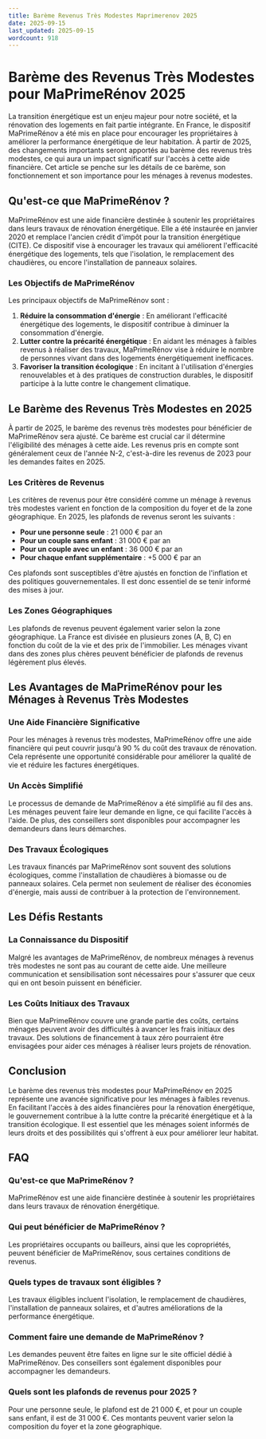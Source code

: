 ```yaml
---
title: Barème Revenus Très Modestes Maprimerenov 2025
date: 2025-09-15
last_updated: 2025-09-15
wordcount: 918
---
```


# Barème des Revenus Très Modestes pour MaPrimeRénov 2025

La transition énergétique est un enjeu majeur pour notre société, et la rénovation des logements en fait partie intégrante. En France, le dispositif MaPrimeRénov a été mis en place pour encourager les propriétaires à améliorer la performance énergétique de leur habitation. À partir de 2025, des changements importants seront apportés au barème des revenus très modestes, ce qui aura un impact significatif sur l'accès à cette aide financière. Cet article se penche sur les détails de ce barème, son fonctionnement et son importance pour les ménages à revenus modestes.

## Qu'est-ce que MaPrimeRénov ?

MaPrimeRénov est une aide financière destinée à soutenir les propriétaires dans leurs travaux de rénovation énergétique. Elle a été instaurée en janvier 2020 et remplace l'ancien crédit d'impôt pour la transition énergétique (CITE). Ce dispositif vise à encourager les travaux qui améliorent l'efficacité énergétique des logements, tels que l'isolation, le remplacement des chaudières, ou encore l'installation de panneaux solaires.

### Les Objectifs de MaPrimeRénov

Les principaux objectifs de MaPrimeRénov sont :

1. **Réduire la consommation d'énergie** : En améliorant l'efficacité énergétique des logements, le dispositif contribue à diminuer la consommation d'énergie.
2. **Lutter contre la précarité énergétique** : En aidant les ménages à faibles revenus à réaliser des travaux, MaPrimeRénov vise à réduire le nombre de personnes vivant dans des logements énergétiquement inefficaces.
3. **Favoriser la transition écologique** : En incitant à l'utilisation d'énergies renouvelables et à des pratiques de construction durables, le dispositif participe à la lutte contre le changement climatique.

## Le Barème des Revenus Très Modestes en 2025

À partir de 2025, le barème des revenus très modestes pour bénéficier de MaPrimeRénov sera ajusté. Ce barème est crucial car il détermine l'éligibilité des ménages à cette aide. Les revenus pris en compte sont généralement ceux de l'année N-2, c'est-à-dire les revenus de 2023 pour les demandes faites en 2025.

### Les Critères de Revenus

Les critères de revenus pour être considéré comme un ménage à revenus très modestes varient en fonction de la composition du foyer et de la zone géographique. En 2025, les plafonds de revenus seront les suivants :

- **Pour une personne seule** : 21 000 € par an
- **Pour un couple sans enfant** : 31 000 € par an
- **Pour un couple avec un enfant** : 36 000 € par an
- **Pour chaque enfant supplémentaire** : +5 000 € par an

Ces plafonds sont susceptibles d'être ajustés en fonction de l'inflation et des politiques gouvernementales. Il est donc essentiel de se tenir informé des mises à jour.

### Les Zones Géographiques

Les plafonds de revenus peuvent également varier selon la zone géographique. La France est divisée en plusieurs zones (A, B, C) en fonction du coût de la vie et des prix de l'immobilier. Les ménages vivant dans des zones plus chères peuvent bénéficier de plafonds de revenus légèrement plus élevés.

## Les Avantages de MaPrimeRénov pour les Ménages à Revenus Très Modestes

### Une Aide Financière Significative

Pour les ménages à revenus très modestes, MaPrimeRénov offre une aide financière qui peut couvrir jusqu'à 90 % du coût des travaux de rénovation. Cela représente une opportunité considérable pour améliorer la qualité de vie et réduire les factures énergétiques.

### Un Accès Simplifié

Le processus de demande de MaPrimeRénov a été simplifié au fil des ans. Les ménages peuvent faire leur demande en ligne, ce qui facilite l'accès à l'aide. De plus, des conseillers sont disponibles pour accompagner les demandeurs dans leurs démarches.

### Des Travaux Écologiques

Les travaux financés par MaPrimeRénov sont souvent des solutions écologiques, comme l'installation de chaudières à biomasse ou de panneaux solaires. Cela permet non seulement de réaliser des économies d'énergie, mais aussi de contribuer à la protection de l'environnement.

## Les Défis Restants

### La Connaissance du Dispositif

Malgré les avantages de MaPrimeRénov, de nombreux ménages à revenus très modestes ne sont pas au courant de cette aide. Une meilleure communication et sensibilisation sont nécessaires pour s'assurer que ceux qui en ont besoin puissent en bénéficier.

### Les Coûts Initiaux des Travaux

Bien que MaPrimeRénov couvre une grande partie des coûts, certains ménages peuvent avoir des difficultés à avancer les frais initiaux des travaux. Des solutions de financement à taux zéro pourraient être envisagées pour aider ces ménages à réaliser leurs projets de rénovation.

## Conclusion

Le barème des revenus très modestes pour MaPrimeRénov en 2025 représente une avancée significative pour les ménages à faibles revenus. En facilitant l'accès à des aides financières pour la rénovation énergétique, le gouvernement contribue à la lutte contre la précarité énergétique et à la transition écologique. Il est essentiel que les ménages soient informés de leurs droits et des possibilités qui s'offrent à eux pour améliorer leur habitat.

## FAQ

### Qu'est-ce que MaPrimeRénov ?

MaPrimeRénov est une aide financière destinée à soutenir les propriétaires dans leurs travaux de rénovation énergétique.

### Qui peut bénéficier de MaPrimeRénov ?

Les propriétaires occupants ou bailleurs, ainsi que les copropriétés, peuvent bénéficier de MaPrimeRénov, sous certaines conditions de revenus.

### Quels types de travaux sont éligibles ?

Les travaux éligibles incluent l'isolation, le remplacement de chaudières, l'installation de panneaux solaires, et d'autres améliorations de la performance énergétique.

### Comment faire une demande de MaPrimeRénov ?

Les demandes peuvent être faites en ligne sur le site officiel dédié à MaPrimeRénov. Des conseillers sont également disponibles pour accompagner les demandeurs.

### Quels sont les plafonds de revenus pour 2025 ?

Pour une personne seule, le plafond est de 21 000 €, et pour un couple sans enfant, il est de 31 000 €. Ces montants peuvent varier selon la composition du foyer et la zone géographique.